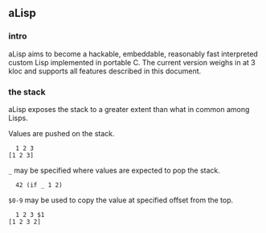 ## aLisp

### intro
aLisp aims to become a hackable, embeddable, reasonably fast interpreted custom Lisp implemented in portable C. The current version weighs in at 3 kloc and supports all features described in this document.

### the stack
aLisp exposes the stack to a greater extent than what in common among Lisps.

Values are pushed on the stack.

```
  1 2 3
[1 2 3]
```

`_` may be specified where values are expected to pop the stack.

```
  42 (if _ 1 2)
```

`$0-9` may be used to copy the value at specified offset from the top.

```
  1 2 3 $1
[1 2 3 2]
```